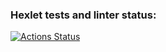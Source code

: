 ### Hexlet tests and linter status:
[![Actions Status](https://github.com/tarasovem/frontend-project-46/workflows/hexlet-check/badge.svg)](https://github.com/tarasovem/frontend-project-46/actions)